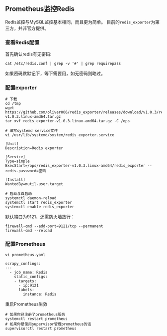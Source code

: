 ## Prometheus监控Redis
Redis监控与MySQL监控基本相同，而且更为简单。
目前的`redis_exporter`为第三方，并非官方提供。

### 查看Redis配置
首先确认redis有无密码:
```
cat /etc/redis.conf | grep -v '#' | grep requirepass
```
如果密码默默记下，等下需要用，如无密码则略过。

### 配置exporter
```
# 下载
cd /tmp 
wget https://github.com/oliver006/redis_exporter/releases/download/v1.0.3/redis_exporter-v1.0.3.linux-amd64.tar.gz
tar xvf redis_exporter-v1.0.3.linux-amd64.tar.gz -C /ops

# 编写systemd service文件
vi /usr/lib/systemd/system/redis_exporter.service

[Unit]
Description=Redis exporter

[Service]
Type=simple
ExecStart=/ops/redis_exporter-v1.0.3.linux-amd64/redis_exporter --redis.password=密码

[Install]
WantedBy=mutil-user.target

# 启动与自启动
systemctl daemon-reload
systemctl start redis_exporter
systemctl enable redis_exporter
```
默认端口为9121，还需防火墙放行：
```
firewall-cmd --add-port=9121/tcp --permanent
firewall-cmd --reload
```

### 配置Prometheus
```
vi prometheus.yaml

scrapy_confings:
···
  - job_name: Redis
    static_configs:
    - targets:
      - ip:9121
      labels:
        instance: Redis
```
重启Prometheus生效
```
# 如果你已注册了prometheus服务
systemctl restart prometheus
# 如果你是使用supervisor管理prometheus的话
supervisorctl restart prometheus
```